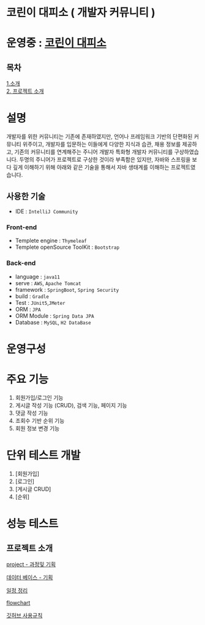 # 코린이 대피소 ( 개발자 커뮤니티 )

# 운영중 : [코린이 대피소](http://13.209.116.217:8080/main)

## 목차

[1.소개](#소개)<br>
[2. 프로젝트 소개](#프로젝트-소개)<br>

# 설명
개발자를 위한 커뮤니티는 기존에 존재하였지만, 언어나 프레임워크 기반의 단편화된 커뮤니티 위주이고, 개발자를 입문하는 이들에게 다양한 지식과 습관, 채용 정보를 제공하고, 기존의 커뮤니티를 연계해주는 주니어 개발자 특화형 개발자 커뮤니티를 구상하였습니다.
두명의 주니어가 프로젝트로 구상한 것이라 부족함은 있지만, 자바와 스프링을 보다 깊게 이해하기 위해 아래와 같은 기술을 통해서 자바 생태계를 이해하는 프로젝트였습니다.  

## 사용한 기술 
- IDE : ```IntelliJ Community```
### Front-end
- Templete engine : ```Thymeleaf``` 
- Templete openSource ToolKit : ```Bootstrap```
### Back-end
- language : ```java11```
- serve : ```AWS```, ```Apache Tomcat```
- framework : ```SpringBoot```, ```Spring Security```
- build : ```Gradle```
- Test : ```JUnit5```,```JMeter```
- ORM : ```JPA```
- ORM Module : ```Spring Data JPA```
- Database : ```MySQL```, ```H2 DataBase```

# 운영구성

# 주요 기능
1. 회원가입/로그인 기능
2. 게시글 작성 기능 (CRUD), 검색 기능, 페이지 기능
3. 댓글 작성 기능
4. 조회수 기반 순위 기능
5. 회원 정보 변경 기능


# 단위 테스트 개발

1. [회원가입]
2. [로그인]
3. [게시글 CRUD]
4. [순위]

# 성능 테스트





## 프로젝트 소개

[project - 과정및 기획](https://docs.google.com/presentation/d/1-auToEYtCUQvuk4Y1xfhFQQelqMFU-XGl0jmS-KDumw/edit?usp=sharing)

[ 데이터 베이스 - 기획 ](https://docs.google.com/spreadsheets/d/1rxwd22JbqlsI1Sy3MDnE35C8PwzDOdbRKNOmSWYknpI/edit?usp=sharing)

[ 일정 정리 ](https://github.com/playdata-finalproject/teamproject_final/projects/1)

[ flowchart ](https://drive.google.com/file/d/1KmVB_o5DyXCoHjznPO4_RHqA8KOQxj0N/view?usp=sharing)

<a href = "./팀워크 규칙/readme.md"> 깃허브 사용규칙 </a>


## 
